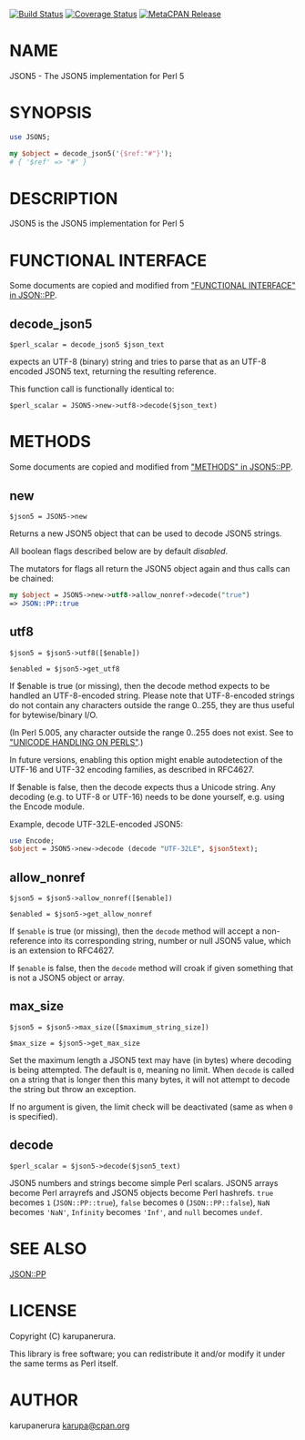 [![Build Status](https://travis-ci.org/karupanerura/p5-JSON5.svg?branch=master)](https://travis-ci.org/karupanerura/p5-JSON5) [![Coverage Status](http://codecov.io/github/karupanerura/p5-JSON5/coverage.svg?branch=master)](https://codecov.io/github/karupanerura/p5-JSON5?branch=master) [![MetaCPAN Release](https://badge.fury.io/pl/JSON5.svg)](https://metacpan.org/release/JSON5)
# NAME

JSON5 - The JSON5 implementation for Perl 5

# SYNOPSIS

```perl
use JSON5;

my $object = decode_json5('{$ref:"#"}');
# { '$ref' => "#" }
```

# DESCRIPTION

JSON5 is the JSON5 implementation for Perl 5

# FUNCTIONAL INTERFACE

Some documents are copied and modified from ["FUNCTIONAL INTERFACE" in JSON::PP](https://metacpan.org/pod/JSON::PP#FUNCTIONAL-INTERFACE).

## decode\_json5

```
$perl_scalar = decode_json5 $json_text
```

expects an UTF-8 (binary) string and tries to parse that as
an UTF-8 encoded JSON5 text, returning the resulting reference.

This function call is functionally identical to:

```
$perl_scalar = JSON5->new->utf8->decode($json_text)
```

# METHODS

Some documents are copied and modified from ["METHODS" in JSON5::PP](https://metacpan.org/pod/JSON5::PP#METHODS).

## new

```
$json5 = JSON5->new
```

Returns a new JSON5 object that can be used to decode JSON5
strings.

All boolean flags described below are by default _disabled_.

The mutators for flags all return the JSON5 object again and thus calls can
be chained:

```perl
my $object = JSON5->new->utf8->allow_nonref->decode("true")
=> JSON::PP::true
```

## utf8

```
$json5 = $json5->utf8([$enable])

$enabled = $json5->get_utf8
```

If $enable is true (or missing), then the decode method expects to be handled
an UTF-8-encoded string. Please note that UTF-8-encoded strings do not contain any
characters outside the range 0..255, they are thus useful for bytewise/binary I/O.

(In Perl 5.005, any character outside the range 0..255 does not exist.
See to ["UNICODE HANDLING ON PERLS"](#unicode-handling-on-perls).)

In future versions, enabling this option might enable autodetection of the UTF-16 and UTF-32
encoding families, as described in RFC4627.

If $enable is false, then the decode expects thus a Unicode string. Any decoding
(e.g. to UTF-8 or UTF-16) needs to be done yourself, e.g. using the Encode module.

Example, decode UTF-32LE-encoded JSON5:

```perl
use Encode;
$object = JSON5->new->decode (decode "UTF-32LE", $json5text);
```

## allow\_nonref

```
$json5 = $json5->allow_nonref([$enable])

$enabled = $json5->get_allow_nonref
```

If `$enable` is true (or missing), then the `decode` method will accept a
non-reference into its corresponding string, number or null JSON5 value,
which is an extension to RFC4627.

If `$enable` is false, then the `decode` method will croak if
given something that is not a JSON5 object or array.

## max\_size

```
$json5 = $json5->max_size([$maximum_string_size])

$max_size = $json5->get_max_size
```

Set the maximum length a JSON5 text may have (in bytes) where decoding is
being attempted. The default is `0`, meaning no limit. When `decode`
is called on a string that is longer then this many bytes, it will not
attempt to decode the string but throw an exception.

If no argument is given, the limit check will be deactivated (same as when
`0` is specified).

## decode

```
$perl_scalar = $json5->decode($json5_text)
```

JSON5 numbers and strings become simple Perl scalars. JSON5 arrays become
Perl arrayrefs and JSON5 objects become Perl hashrefs. `true` becomes
`1` (`JSON::PP::true`), `false` becomes `0` (`JSON::PP::false`),
`NaN` becomes `'NaN'`, `Infinity` becomes `'Inf'`, and
`null` becomes `undef`.

# SEE ALSO

[JSON::PP](https://metacpan.org/pod/JSON::PP)

# LICENSE

Copyright (C) karupanerura.

This library is free software; you can redistribute it and/or modify
it under the same terms as Perl itself.

# AUTHOR

karupanerura <karupa@cpan.org>
